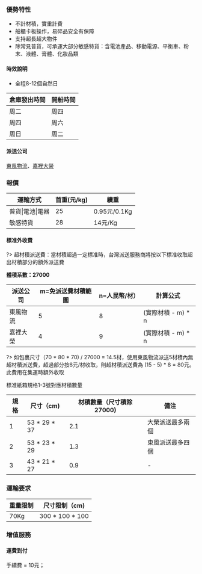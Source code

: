 ### 優勢特性

- 不計材積，實重計費
- 船櫃卡板操作，易碎品安全有保障
- 支持超長超大物件
- 除常見普貨，可承運大部分敏感特貨：含電池產品、移動電源、平衡車、粉末、液體、膏體、化妝品類


#### 時效說明

- 全程8-12個自然日

| 倉庫發出時間 | 開船時間 |
|------------------|------|
| 周二               | 周四   |
| 周四               | 周六   |
| 周日               | 周二   |


#### 派送公司

[東風物流](http://220.135.157.10:8088/index)、[嘉裡大榮](https://www.kerrytj.com/ZH/search/search_track.aspx)

### 報價


| 運輸方式       | 首重\(元/kg\) | 續重            |
|------------|------------|---------------|
| 普貨\|電池\|電器 | 25         | 0\.95元/0\.1Kg |
| 敏感特貨       | 28         | 14元/Kg        |


#### 標准外收費

?> 超材積派送費：當材積超過一定標准時，台灣派送服務商將按以下標准收取超出材積部分的額外派送費

**體積系數：27000**

| 派送公司 | m=免派送費材積範圍 | n=人民幣/材） | 計算公式         |
|------|------------|---------------------|--------------|
| 東風物流 | 5          | 8                  | (實際材積 - m) * n |
| 嘉裡大榮 | 4          | 9                | (實際材積 - m) * n |


?> 如包裹尺寸（70 * 80 * 70)  / 27000 = 14.5材，使用東風物流派送5材積內無超材積派送費，超過部分按8元/材收取，則超材積派送費為 (15 - 5) * 8 = 80元。此費用在集運時額外收取

標准紙箱規格1-3號對應材積數量

| 規格 | 尺寸（cm)       | 材積數量（尺寸積除27000) | 備注       |
|----|--------------|-----------------|----------|
| 1  | 53 * 29 * 37 | 2.1             | 大榮派送最多兩個 |
| 2  | 53 * 23 * 29 | 1.3             | 東風派送最多四個 |
| 3  | 43 * 21 * 27 | 0.9             | -        |

### 運輸要求

 | 重量限制  | 尺寸限制（cm)        |
|-------|-----------------|
| 70Kg  | 300 * 100 * 100 |

<!-- ### 運輸要求與關稅

#### 承運範圍

| 承運範圍                                                                                     | 運輸要求         | 清關難易 | 關稅補貼     |
|------------------------------------------------------------------------------------------|--------------|--------|----------|
| 木制、金屬類家具                                                                                       | 無需確認         | 容易     | 包稅       |
| 1. 其它材質家具（如大理石）<br />2. 服飾類及其輔料、鞋類及其輔料、包及其輔料<br />3. 飾品、文具、塑膠制品、五金制品、衛浴器材<br />4. 運動器材、體育用品<br />5. 簡易工具、電子產品配件(如連接線插頭開關等民生產品) | 無需確認         | 較容易    | 補貼關稅三分之一 |
| 帶電帶磁產品                                                                                   | 提前確認         | 較容易    | 自行承擔 |
| 大型器械                                                                                     | 提前確認，一般需有委任書 | 一般     | 自行承擔     |
| 其它普貨                                                                                     | 無需確認         | 一般     | 自行承擔     |


!> 不承運物品：知名品牌、液體、粉末、化妝品、食品、無線藍牙類貨物，其它產品請單詢 -->

### 增值服務
#### 運費到付
手續費 = 10元；

